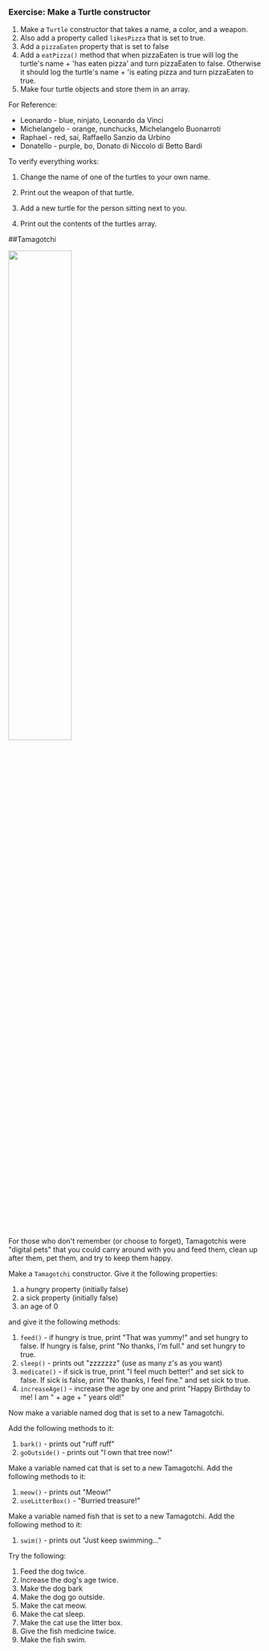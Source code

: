 ### Exercise: Make a Turtle constructor

1. Make a ```Turtle``` constructor that takes a name, a color, and a weapon.
1. Also add a property called `likesPizza` that is set to true.
1. Add a ```pizzaEaten``` property that is set to false
1. Add a ```eatPizza()``` method that when pizzaEaten is true will log the turtle's name + 'has eaten pizza' and turn pizzaEaten to false. Otherwise it should log the turtle's name + 'is eating pizza and turn pizzaEaten to true. 
1. Make four turtle objects and store them in an array. 

For Reference:

- Leonardo - blue, ninjato, Leonardo da Vinci 	
- Michelangelo - orange, nunchucks, Michelangelo Buonarroti
- Raphael - red, sai, Raffaello Sanzio da Urbino
- Donatello - purple, bo, Donato di Niccolo di Betto Bardi

To verify everything works:

1. Change the name of one of the turtles to your own name.

2. Print out the weapon of that turtle.

3. Add a new turtle for the person sitting next to you.

4. Print out the contents of the turtles array.

##Tamagotchi

<img src="http://upload.wikimedia.org/wikipedia/commons/f/f2/Tamagotchi_0124_ubt.jpeg" width=50% >

For those who don't remember (or choose to forget), Tamagotchis were "digital pets" that you could carry around with you and feed them, clean up after them, pet them, and try to keep them happy.

Make a ```Tamagotchi``` constructor. Give it the following properties: 
1. a hungry property (initially false) 
2. a sick property (initially false) 
3. an age of 0 

and give it the following methods:

1. ```feed()``` - if hungry is true, print "That was yummy!" and set hungry to false.  If hungry is false, print "No thanks, I'm full." and set hungry to true. 
2. ```sleep()``` - prints out "zzzzzzz" (use as many z's as you want)
3. ```medicate()``` - if sick is true, print "I feel much better!" and set sick to false.  If sick is false, print "No thanks, I feel fine." and set sick to true.
4. ```increaseAge()``` - increase the age by one and print "Happy Birthday to me! I am " + age + " years old!"

Now make a variable named dog that is set to
 a new Tamagotchi. 

Add the following methods to it: 
1. ```bark()``` - prints out "ruff ruff" 
2. ```goOutside()``` - prints out "I own that tree now!" 

Make a variable named cat that is set to a new Tamagotchi.  Add the following methods to it: 
1. ```meow()``` - prints out "Meow!" 
2. ```useLitterBox()``` - "Burried treasure!" 

Make a variable named fish that is set to a new Tamagotchi.  Add the following method to it: 
1. ```swim()``` - prints out "Just keep swimming..." 

Try the following:
1. Feed the dog twice.
2. Increase the dog's age twice.
3. Make the dog bark 
4. Make the dog go outside.
5. Make the cat meow.
6. Make the cat sleep.
7. Make the cat use the litter box.
8. Give the fish medicine twice.
9. Make the fish swim.

